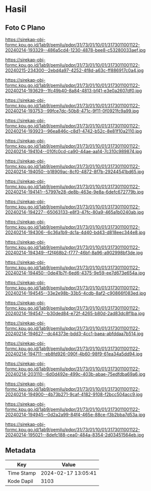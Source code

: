 # Hasil

## Foto C Plano

https://sirekap-obj-formc.kpu.go.id/1ab9/pemilu/pdpr/31/73/01/10/01/3173011001122-20240214-193329--486a5cd4-1230-4878-bee8-c53280033aef.jpg

https://sirekap-obj-formc.kpu.go.id/1ab9/pemilu/pdpr/31/73/01/10/01/3173011001122-20240215-234300--2ebd4a97-4252-4f8d-a63c-ff886917c0a4.jpg

https://sirekap-obj-formc.kpu.go.id/1ab9/pemilu/pdpr/31/73/01/10/01/3173011001122-20240214-193629--1fc49b40-8a84-4813-bf41-e3e0a2607df0.jpg

https://sirekap-obj-formc.kpu.go.id/1ab9/pemilu/pdpr/31/73/01/10/01/3173011001122-20240214-193753--99fce7dc-50b8-471c-9f11-0f0921fc9a99.jpg

https://sirekap-obj-formc.kpu.go.id/1ab9/pemilu/pdpr/31/73/01/10/01/3173011001122-20240214-193923--96ea846c-c8d1-4742-b52c-8e81f10a2110.jpg

https://sirekap-obj-formc.kpu.go.id/1ab9/pemilu/pdpr/31/73/01/10/01/3173011001122-20240214-194104--010fc0cd-ca90-44ae-aa14-7c310c989874.jpg

https://sirekap-obj-formc.kpu.go.id/1ab9/pemilu/pdpr/31/73/01/10/01/3173011001122-20240214-194050--b18909ac-8cf0-4872-8f7b-29244541bd65.jpg

https://sirekap-obj-formc.kpu.go.id/1ab9/pemilu/pdpr/31/73/01/10/01/3173011001122-20240214-194141--57997e28-de8b-463e-9e8a-6defc672779b.jpg

https://sirekap-obj-formc.kpu.go.id/1ab9/pemilu/pdpr/31/73/01/10/01/3173011001122-20240214-194227--65063133-e8f3-47fc-80a9-465a1b0240ab.jpg

https://sirekap-obj-formc.kpu.go.id/1ab9/pemilu/pdpr/31/73/01/10/01/3173011001122-20240214-194306--6c36a1b9-dc1a-4d40-bd43-d818eec344e8.jpg

https://sirekap-obj-formc.kpu.go.id/1ab9/pemilu/pdpr/31/73/01/10/01/3173011001122-20240214-194349--f2f468b2-f777-46bf-8a96-a902998bf3de.jpg

https://sirekap-obj-formc.kpu.go.id/1ab9/pemilu/pdpr/31/73/01/10/01/3173011001122-20240214-194450--0de41b7f-6ed6-4375-9e59-ee7d673e654a.jpg

https://sirekap-obj-formc.kpu.go.id/1ab9/pemilu/pdpr/31/73/01/10/01/3173011001122-20240214-194545--33e2e98b-33b5-4cdb-8af2-c90866f083ed.jpg

https://sirekap-obj-formc.kpu.go.id/1ab9/pemilu/pdpr/31/73/01/10/01/3173011001122-20240214-194547--b30ded84-e72f-4265-b80d-2ad83dc8f1ba.jpg

https://sirekap-obj-formc.kpu.go.id/1ab9/pemilu/pdpr/31/73/01/10/01/3173011001122-20240214-194627--dc44373e-bdd3-4cc1-baea-abfddaa7b514.jpg

https://sirekap-obj-formc.kpu.go.id/1ab9/pemilu/pdpr/31/73/01/10/01/3173011001122-20240214-194711--eb8fd926-090f-4b60-98f9-61ea34a5dd94.jpg

https://sirekap-obj-formc.kpu.go.id/1ab9/pemilu/pdpr/31/73/01/10/01/3173011001122-20240214-203110--6d0d492e-499c-403b-abae-75edfdba69a6.jpg

https://sirekap-obj-formc.kpu.go.id/1ab9/pemilu/pdpr/31/73/01/10/01/3173011001122-20240214-194900--4b73b271-9caf-4182-9108-f2bcc504acc9.jpg

https://sirekap-obj-formc.kpu.go.id/1ab9/pemilu/pdpr/31/73/01/10/01/3173011001122-20240214-194945--0d2a2a99-84f4-465e-88ce-f3b2bba7d53a.jpg

https://sirekap-obj-formc.kpu.go.id/1ab9/pemilu/pdpr/31/73/01/10/01/3173011001122-20240214-195021--8defc188-cea0-484a-8354-2d03451564eb.jpg


## Metadata

| Key        | Value               |
| ---------- | ------------------- |
| Time Stamp | 2024-02-17 13:05:41 |
| Kode Dapil | 3103                |



